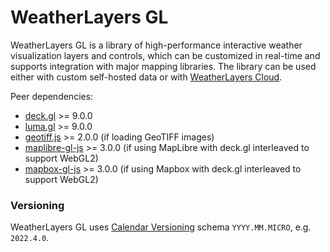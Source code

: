 # WeatherLayers GL

WeatherLayers GL is a library of high-performance interactive weather visualization layers and controls, which can be customized in real-time and supports integration with major mapping libraries. The library can be used either with custom self-hosted data or with [WeatherLayers Cloud](../weatherlayers-cloud/).

Peer dependencies:

* [deck.gl](https://deck.gl) >= 9.0.0
* [luma.gl](https://luma.gl/) >= 9.0.0
* [geotiff.js](https://github.com/geotiffjs/geotiff.js/) >= 2.0.0 (if loading GeoTIFF images)
* [maplibre-gl-js](https://github.com/maplibre/maplibre-gl-js) >= 3.0.0 (if using MapLibre with deck.gl interleaved to support WebGL2)
* [mapbox-gl-js](https://github.com/mapbox/mapbox-gl-js) >= 3.0.0 (if using Mapbox with deck.gl interleaved to support WebGL2)

### Versioning

WeatherLayers GL uses [Calendar Versioning](https://calver.org/) schema `YYYY.MM.MICRO`, e.g. `2022.4.0`.
